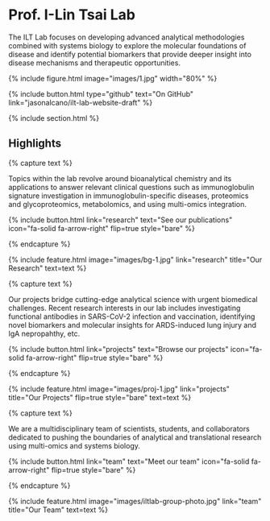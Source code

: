 ---
---

# Prof. I-Lin Tsai Lab

The ILT Lab focuses on developing advanced analytical methodologies combined with systems biology to explore the molecular foundations of disease and identify potential biomarkers that provide deeper insight into disease mechanisms and therapeutic opportunities.

{% 
  include figure.html image="images/1.jpg" width="80%" 
%}

{%
  include button.html
  type="github"
  text="On GitHub"
  link="jasonalcano/ilt-lab-website-draft"
%}

{% include section.html %}

## Highlights

{% capture text %}

Topics within the lab revolve around bioanalytical chemistry and its applications to answer relevant clinical questions such as immunoglobulin signature investigation in immunoglobulin-specific diseases, proteomics and glycoproteomics, metabolomics, and using multi-omics integration.

{%
  include button.html
  link="research"
  text="See our publications"
  icon="fa-solid fa-arrow-right"
  flip=true
  style="bare"
%}

{% endcapture %}

{%
  include feature.html
  image="images/bg-1.jpg"
  link="research"
  title="Our Research"
  text=text
%}

{% capture text %}

Our projects bridge cutting-edge analytical science with urgent biomedical challenges. Recent research interests in our lab includes investigating functional antibodies in SARS-CoV-2 infection and vaccination, identifying novel biomarkers and molecular insights for ARDS-induced lung injury and IgA nepropahthy, etc.

{%
  include button.html
  link="projects"
  text="Browse our projects"
  icon="fa-solid fa-arrow-right"
  flip=true
  style="bare"
%}

{% endcapture %}

{%
  include feature.html
  image="images/proj-1.jpg"
  link="projects"
  title="Our Projects"
  flip=true
  style="bare"
  text=text
%}

{% capture text %}

We are a multidisciplinary team of scientists, students, and collaborators dedicated to pushing the boundaries of analytical and translational research using multi-omics and systems biology. 

{%
  include button.html
  link="team"
  text="Meet our team"
  icon="fa-solid fa-arrow-right"
  flip=true
  style="bare"
%}

{% endcapture %}

{%
  include feature.html
  image="images/iltlab-group-photo.jpg"
  link="team"
  title="Our Team"
  text=text
%}
